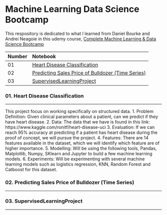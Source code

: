 # Machine Learning Data Science Bootcamp

This respository is dedicated to what I learned from Daniel Bourke and Andrei Neagoie in this udemy course,
[Complete Machine Learning & Data Science Bootcamp](https://www.udemy.com/course/complete-machine-learning-and-data-science-zero-to-mastery/)


| Number |  Notebook 	|
| :---  | :--- 	|
| 01 | [Heart Disease Classification](https://github.com/MHidayatz/Machine_Learning_Data_Science_Bootcamp/blob/main/end-to-end-heart-disease-classification.ipynb) |
| 02 | [Predicting Sales Price of Bulldozer (Time Series)](https://github.com/MHidayatz/Machine_Learning_Data_Science_Bootcamp/blob/main/end-to-end-bulldozer-price-regression%20_.ipynb) |
| 03 | [SupervisedLearningProject](https://github.com/MHidayatz/Machine_Learning_Data_Science_Bootcamp/blob/main/end_to_end_dog_vision.ipynb) |

### 01. Heart Disease Classification
<hr>
</hr>
This project focus on working specifically on structured data.
1.	Problem Definition: Given clinical parameters about a patient, can we predict if they have heart disease.
2.	Data: The data that we have is found in this link: https://www.kaggle.com/ronitf/heart-disease-uci
3.	Evaluation: If we can reach 95% accuracy at predicting if a patient has heart disease during the proof of concept, we will pursue the project.
4.	Features: There are 14 features available in the dataset, which we will identify which feature are of higher importance.
5.	Modelling: Will be using the following tools, Pandas, Matplotlib, Numpy, SKlearn and Jupyter to build a few machine learning models.
6.	Experiments: Will be experimenting with several machine learning models such as logistics regression, KNN, Random Forest and Catboost for this dataset.

### 02. Predicting Sales Price of Bulldozer (Time Series)
<hr>
</hr>

### 03. SupervisedLearningProject
<hr>
</hr>


